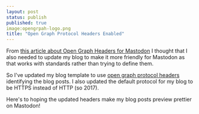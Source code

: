 ```yaml
---
layout: post
status: publish
published: true
image:opengrpah-logo.png
title: "Open Graph Protocol Headers Enabled"
---
```

From [this article about Open Graph Headers for Mastodon](https://leancrew.com/all-this/2023/02/mastodon-and-open-graph/) I thought that I also needed to update my blog to make it more friendly for Mastodon as that works with standards rather than trying to define them.

So I've updated my blog template to use [open graph protocol headers](https://ogp.me) identifying the blog posts. I also updated the default protocol for my blog to be HTTPS instead of HTTP (so 2017).

Here's to hoping the updated headers make my blog posts preview prettier on Mastodon!
